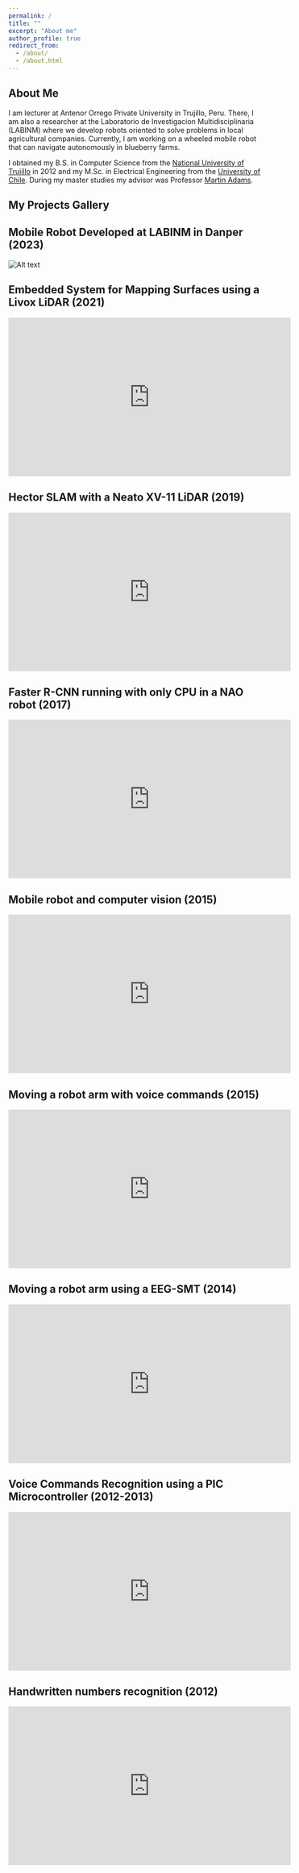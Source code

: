 ```yaml
---
permalink: /
title: ""
excerpt: "About me"
author_profile: true
redirect_from: 
  - /about/
  - /about.html
---
```


About Me
--------

I am lecturer at Antenor Orrego Private University in Trujillo, Peru. There, I am also a researcher at the Laboratorio de Investigacion Multidisciplinaria (LABINM) where we develop robots oriented to solve problems in local agricultural companies. Currently, I am working on a wheeled mobile robot that can navigate autonomously in blueberry farms.

I obtained my B.S. in Computer Science from the [National University of Trujillo](https://www.unitru.edu.pe/) in 2012 and my M.Sc. in Electrical Engineering from the [University of Chile](https://ingenieria.uchile.cl/sobre-la-fcfm/estructura/departamentos/ingenieria-electrica). During my master studies my advisor was Professor [Martin Adams](https://www.cec.uchile.cl/~martin/).


My Projects Gallery
---------------

## Mobile Robot Developed at LABINM in Danper (2023)
![Alt text](https://github.com/claydergc/claydergc.github.io/blob/master/images/clayder%26robot.jpg "")

## Embedded System for Mapping Surfaces using a Livox LiDAR (2021)
<iframe width="560" height="315" src="https://www.youtube.com/embed/vDJvvX_dpZ4" title="YouTube video player" frameborder="0" allow="accelerometer; autoplay; clipboard-write; encrypted-media; gyroscope; picture-in-picture; web-share" allowfullscreen></iframe>

## Hector SLAM with a Neato XV-11 LiDAR (2019)
<iframe width="560" height="315" src="https://www.youtube.com/embed/k4hMCkBH_Sw" title="YouTube video player" frameborder="0" allow="accelerometer; autoplay; clipboard-write; encrypted-media; gyroscope; picture-in-picture; web-share" allowfullscreen></iframe>

## Faster R-CNN running with only CPU in a NAO robot (2017)
<iframe width="560" height="315" src="https://www.youtube.com/embed/PKmV9E5cT8Q" title="YouTube video player" frameborder="0" allow="accelerometer; autoplay; clipboard-write; encrypted-media; gyroscope; picture-in-picture; web-share" allowfullscreen></iframe>

## Mobile robot and computer vision (2015)
<iframe width="560" height="315" src="https://www.youtube.com/embed/e_907W_Ju60" title="YouTube video player" frameborder="0" allow="accelerometer; autoplay; clipboard-write; encrypted-media; gyroscope; picture-in-picture; web-share" allowfullscreen></iframe>

## Moving a robot arm with voice commands (2015)
<iframe width="560" height="315" src="https://www.youtube.com/embed/sh-Uc7KwrGg" title="YouTube video player" frameborder="0" allow="accelerometer; autoplay; clipboard-write; encrypted-media; gyroscope; picture-in-picture; web-share" allowfullscreen></iframe>

## Moving a robot arm using a EEG-SMT (2014)
<iframe width="560" height="315" src="https://www.youtube.com/embed/MiCEIGAyS6g" title="YouTube video player" frameborder="0" allow="accelerometer; autoplay; clipboard-write; encrypted-media; gyroscope; picture-in-picture; web-share" allowfullscreen></iframe>

## Voice Commands Recognition using a PIC Microcontroller (2012-2013)
<iframe width="560" height="315" src="https://www.youtube.com/embed/Hw3WJRFMBK0?start=6" title="YouTube video player" frameborder="0" allow="accelerometer; autoplay; clipboard-write; encrypted-media; gyroscope; picture-in-picture; web-share" allowfullscreen></iframe>

## Handwritten numbers recognition (2012)
<iframe width="560" height="315" src="https://www.youtube.com/embed/A7Zw7b64shE?start=3" title="YouTube video player" frameborder="0" allow="accelerometer; autoplay; clipboard-write; encrypted-media; gyroscope; picture-in-picture; web-share" allowfullscreen></iframe>
